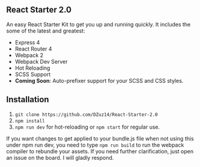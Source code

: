 
## React Starter 2.0 ##
An easy React Starter Kit to get you up and running quickly. It includes the some of the latest and greatest:

 - Express 4
 - React Router 4
 - Webpack 2
 - Webpack Dev Server
 - Hot Reloading
 - SCSS Support
 - **Coming Soon**: Auto-prefixer support for your SCSS and CSS styles.

## Installation ##

 1. `git clone https://github.com/DZuz14/React-Starter-2.0`
 2. `npm install`
 3. `npm run dev` for hot-reloading or `npm start` for regular use.

If you want changes to get applied to your bundle.js file when not using this under npm run dev, you need to type `npm run build` to run the webpack compiler to rebundle your assets. If you need further clarification, just open an issue on the board. I will gladly respond.
